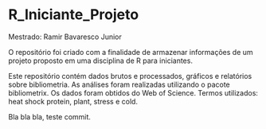 # R_Iniciante_Projeto

Mestrado: Ramir Bavaresco Junior

O repositório foi criado com a finalidade de armazenar informações de um projeto proposto em uma disciplina de R para iniciantes. 

Este repositório contém dados brutos e processados, gráficos e relatórios sobre bibliometria.
As análises foram realizadas utilizando o pacote bibliometrix. Os dados foram obtidos do Web of Science. 
Termos utilizados: heat shock protein, plant, stress e cold.

Bla bla bla, teste commit.